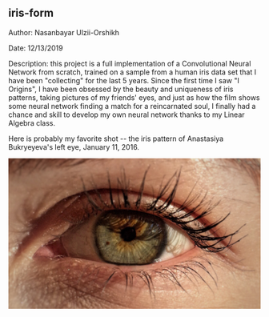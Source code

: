 ## iris-form

Author: Nasanbayar Ulzii-Orshikh

Date: 12/13/2019

Description: this project is a full implementation of a Convolutional Neural Network from scratch, trained on a sample
from a human iris data set that I have been "collecting" for the last 5 years. Since the first time I saw "I Origins", I have been
obsessed by the beauty and uniqueness of iris patterns, taking pictures of my friends' eyes, and just as how the film
shows some neural network finding a match for a reincarnated soul, I finally had a chance and skill to develop my own
neural network thanks to my Linear Algebra class.

Here is probably my favorite shot -- the iris pattern of Anastasiya Bukryeyeva's left eye, January 11, 2016.

![The iris pattern of Anastasiya Bukryeyeva's left eye, January 11, 2016](iris_training_dataset_orig/IMG_3208.JPG)